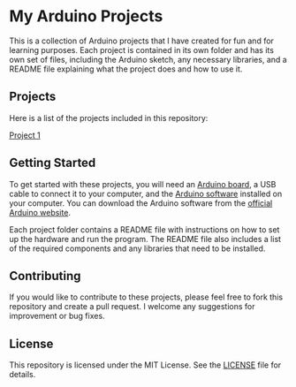 # My Arduino Projects

This is a collection of Arduino projects that I have created for fun and for learning purposes. Each project is contained in its own folder and has its own set of files, including the Arduino sketch, any necessary libraries, and a README file explaining what the project does and how to use it.

## Projects

Here is a list of the projects included in this repository:

[Project 1](https://github.com/KailUser/Arduino-projects/tree/main/Led_And_Photoresistor)

## Getting Started

To get started with these projects, you will need an [Arduino board](https://store.arduino.cc/), a USB cable to connect it to your computer, and the [Arduino software](https://wiki-content.arduino.cc/en/software) installed on your computer. You can download the Arduino software from the [official Arduino website](https://www.arduino.cc/).

Each project folder contains a README file with instructions on how to set up the hardware and run the program. The README file also includes a list of the required components and any libraries that need to be installed.
## Contributing

If you would like to contribute to these projects, please feel free to fork this repository and create a pull request. I welcome any suggestions for improvement or bug fixes.
## License

This repository is licensed under the MIT License. See the [LICENSE](https://github.com/KailUser/Arduino-projects/blob/main/LICENSE) file for details.
